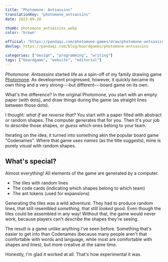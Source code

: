 ```yaml
---
title: "Photomone: Antsassins"
translationKey: "photomone_antsassins"
date: 2023-09-20

thumb: photomone_antsassins.webp
color: 'brown'

official: "https://pandaqi.com/photomone-games/draw/photomone-antsassins/"
devlog: https://pandaqi.com/blog/boardgames/photomone-antsassins

categories: ["design", "programming", "writing"]
tags: ["boardgame", "website", "editorial"]
---
```


_Photomone: Antsassins_ started life as a spin-off of my family drawing game [Photomone](/en/design/boardgame/photomone). As development progressed, however, it quickly became its own thing and a very strong---but different---board game on its own.

What's the difference? In the original Photomone, you start with an empty paper (with dots), and draw things during the game (as straight lines between those dots).

I thought: _what if we reverse that?_ You start with a paper filled with abstract or random shapes. The computer generates that for you. Then it's your job to _describe_ those shapes, or _guess_ which ones belong to your team.

Iterating on the idea, it turned into something akin the popular board game "Codenames". Where that game uses _names_ (as the title suggests), mine is purely _visual_ with random shapes.

## What's special?

Almost everything! All elements of the game are generated by a computer.

* The tiles with random lines
* The code cards (indicating which shapes belong to which team)
* The ant tokens (used for expansions)

Generating the tiles was a wild adventure. They had to produce random lines, that still resembled _something_, that still _looked_ good. Even though the tiles could be assembled in any way! Without that, the game would never work, because players can't _describe_ the shapes they're seeing.

The result is a game unlike anything I've seen before. Something that's easier to get into than Codenames (because many people aren't that comfortable with words and language, while most are comfortable with shapes and lines), but more creative at the same time.

Honestly, I'm glad it worked at all. That's how experimental it was.
